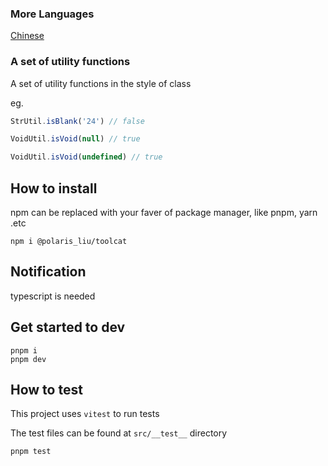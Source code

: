 ### More Languages

[Chinese](https://github.com/polarove/toolcat/blob/master/README-zh_CN.md)

### A set of utility functions

A set of utility functions in the style of class

eg.

```ts
StrUtil.isBlank('24') // false
```

```ts
VoidUtil.isVoid(null) // true
```

```ts
VoidUtil.isVoid(undefined) // true
```

## How to install

npm can be replaced with your faver of package manager, like pnpm, yarn .etc

```shell
npm i @polaris_liu/toolcat
```

## Notification

typescript is needed

## Get started to dev

```shell
pnpm i
pnpm dev
```

## How to test

This project uses `vitest` to run tests

The test files can be found at `src/__test__` directory

```shell
pnpm test
```
